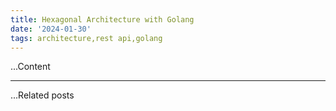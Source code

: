 ```yaml
---
title: Hexagonal Architecture with Golang
date: '2024-01-30'
tags: architecture,rest api,golang
---
```


...Content

---

...Related posts